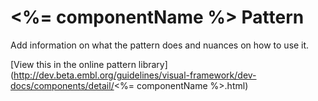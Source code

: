 # <%= componentName %> Pattern

Add information on what the pattern does and nuances on how to use it.

[View this in the online pattern library](http://dev.beta.embl.org/guidelines/visual-framework/dev-docs/components/detail/<%= componentName %>.html)
